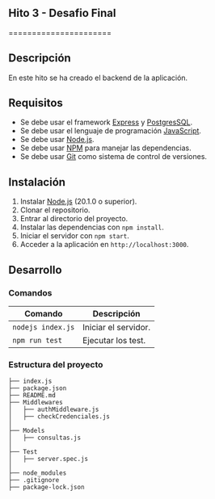 ## Hito 3 - Desafio Final
======================

## Descripción

En este hito se ha creado el backend de la aplicación.

## Requisitos

* Se debe usar el framework [Express](http://expressjs.com/es/) y [PostgresSQL](https://www.postgresql.org/).
* Se debe usar el lenguaje de programación [JavaScript](https://es.wikipedia.org/wiki/JavaScript).
* Se debe usar [Node.js](https://nodejs.org/es/).
* Se debe usar [NPM](https://www.npmjs.com/) para manejar las dependencias.
* Se debe usar [Git](https://git-scm.com/) como sistema de control de versiones.


## Instalación

1.  Instalar [Node.js](https://nodejs.org/es/download/) (20.1.0 o superior).
2.  Clonar el repositorio.
3.  Entrar al directorio del proyecto.
4.  Instalar las dependencias con `npm install`.
5.  Iniciar el servidor con `npm start`.
6.  Acceder a la aplicación en `http://localhost:3000`.

## Desarrollo

### Comandos

| Comando | Descripción |
| --- | --- |
| `nodejs index.js` | Iniciar el servidor.
| `npm run test` | Ejecutar los test. |


### Estructura del proyecto

```
├── index.js
├── package.json
├── README.md
├── Middlewares
│   ├── authMiddleware.js
│   ├── checkCredenciales.js      
│   
├── Models
│   ├── consultas.js
│   
├── Test
│   ├── server.spec.js
│   
├── node_modules
├── .gitignore
├── package-lock.json


